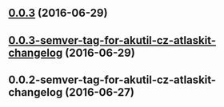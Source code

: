 <a name="0.0.3"></a>
## [0.0.3](https://aui-team-bot/https://bitbucket.org/atlassian/atlaskit-spike/compare/0.0.3-semver-tag-for-akutil-cz-atlaskit-changelog...v0.0.3) (2016-06-29)



<a name="0.0.3-semver-tag-for-akutil-cz-atlaskit-changelog"></a>
## [0.0.3-semver-tag-for-akutil-cz-atlaskit-changelog](https://aui-team-bot/https://bitbucket.org/atlassian/atlaskit-spike/compare/0.0.2-semver-tag-for-akutil-cz-atlaskit-changelog...0.0.3-semver-tag-for-akutil-cz-atlaskit-changelog) (2016-06-29)



<a name="0.0.2-semver-tag-for-akutil-cz-atlaskit-changelog"></a>
## 0.0.2-semver-tag-for-akutil-cz-atlaskit-changelog (2016-06-27)



